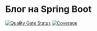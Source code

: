 # Блог на Spring Boot
[![Quality Gate Status](https://sonarcloud.io/api/project_badges/measure?project=liadiann_hexlet-spring-blog&metric=alert_status)](https://sonarcloud.io/summary/new_code?id=liadiann_hexlet-spring-blog)
[![Coverage](https://sonarcloud.io/api/project_badges/measure?project=liadiann_hexlet-spring-blog&metric=coverage)](https://sonarcloud.io/summary/new_code?id=liadiann_hexlet-spring-blog)